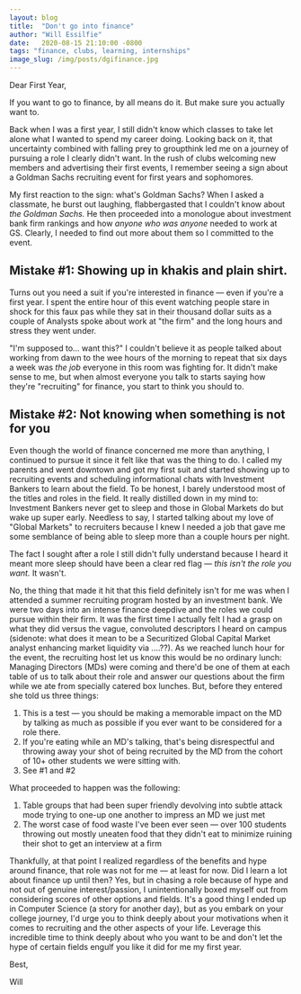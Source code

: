 ```yaml
---
layout: blog
title:  "Don't go into finance"
author: "Will Essilfie"
date:   2020-08-15 21:10:00 -0800
tags: "finance, clubs, learning, internships"
image_slug: /img/posts/dgifinance.jpg
---
```

Dear First Year,

If you want to go to finance, by all means do it. But make sure you actually want to. 

Back when I was a first year, I still didn't know which classes to take let alone what I wanted to spend my career doing.  Looking back on it, that uncertainty combined with falling prey to groupthink led me on a journey of pursuing a role I clearly didn't want.  In the rush of clubs welcoming new members and advertising their first events, I remember seeing a sign about a Goldman Sachs recruiting event for first years and sophomores.

My first reaction to the sign: what's Goldman Sachs? When I asked a classmate, he burst out laughing, flabbergasted that I couldn't know about *the Goldman Sachs.* He then proceeded into a monologue about investment bank firm rankings and how *anyone who was anyone* needed to work at GS. Clearly, I needed to find out more about them so I committed to the event.

## Mistake #1: Showing up in khakis and plain shirt.
Turns out you need a suit if you're interested in finance — even if you're a first year. I spent the entire hour of this event watching people stare in shock for this faux pas while they sat in their thousand dollar suits as a couple of Analysts spoke about work at "the firm" and the long hours and stress they went under. 

"I'm supposed to... want this?" I couldn't believe it as people talked about working from dawn to the wee hours of the morning to repeat that six days a week was *the* *job* everyone in this room was fighting for. It didn't make sense to me, but when almost everyone you talk to starts saying how they're "recruiting" for finance, you start to think you should to. 

## **Mistake #2: Not knowing when something is not for you**
 Even though the world of finance concerned me more than anything, I continued to pursue it since it felt like that was the thing to do. I called my parents and went downtown and got my first suit and started showing up to recruiting events and scheduling informational chats with Investment Bankers to learn about the field. To be honest, I barely understood most of the titles and roles in the field. It really distilled down in my mind to: Investment Bankers never get to sleep and those in Global Markets do but wake up super early. Needless to say, I started talking about my love of "Global Markets" to recruiters because I knew I needed a job that gave me some semblance of being able to sleep more than a couple hours per night.

The fact I sought after a role I still didn't fully understand because I heard it meant more sleep should have been a clear red flag — *this isn't the role you want.* It wasn't. 

No, the thing that made it hit that this field definitely isn't for me was when I attended a summer recruiting program hosted by an investment bank. We were two days into an intense finance deepdive and the roles we could pursue within their firm. It was the first time I actually felt I had a grasp on what they did versus the vague, convoluted descriptors I heard on campus (sidenote: what does it mean to be a Securitized Global Capital Market analyst enhancing market liquidity via ....??). As we reached lunch hour for the event, the recruiting host let us know this would be no ordinary lunch: Managing Directors (MDs) were coming and there'd be one of them at each table of us to talk about their role and answer our questions about the firm while we ate from specially catered box lunches. But, before they entered she told us three things:

1. This is a test — you should be making a memorable impact on the MD by talking as much as possible if you ever want to be considered for a role there.
2. If you're eating while an MD's talking, that's being disrespectful and throwing away your shot of being recruited by the MD from the cohort of 10+ other students we were sitting with. 
3. See #1  and #2 

What proceeded to happen was the following:

1. Table groups that had been super friendly devolving into subtle attack mode trying to one-up one another to impress an MD we just met
2. The worst case of food waste I've been ever seen — over 100 students throwing out mostly uneaten food that they didn't eat to minimize ruining their shot to get an interview at a firm

Thankfully, at that point I realized regardless of the benefits and hype around finance, that role was not for me — at least for now. Did I learn a lot about finance up until then? Yes, but in chasing a role because of hype and not out of genuine interest/passion, I unintentionally boxed myself out from considering scores of other options and fields. It's a good thing I ended up in Computer Science (a story for another day), but as you embark on your college journey, I'd urge you to think deeply about your motivations when it comes to recruiting and the other aspects of your life. Leverage this incredible time to think deeply about who you want to be and don't let the hype of certain fields engulf you like it did for me my first year. 

Best,

Will